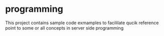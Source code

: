 # programming
This project contains sample code exmamples to facililate qucik reference point to some or all concepts in server side programming
